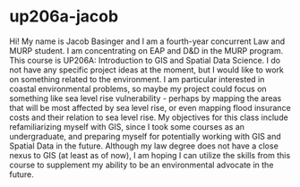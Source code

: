 # up206a-jacob
Hi!  My name is Jacob Basinger and I am a fourth-year concurrent Law and MURP student.  I am concentrating on EAP and D&D in the MURP program.
This course is UP206A: Introduction to GIS and Spatial Data Science.
I do not have any specific project ideas at the moment, but I would like to work on something related to the environment.  I am particular interested in coastal environmental problems, so maybe my project could focus on something like sea level rise vulnerability - perhaps by mapping the areas that will be most affected by sea level rise, or even mapping flood insurance costs and their relation to sea level rise.
My objectives for this class include refamiliarizing myself with GIS, since I took some courses as an undergraduate, and preparing myself for potentially working with GIS and Spatial Data in the future.  Although my law degree does not have a close nexus to GIS (at least as of now), I am hoping I can utilize the skills from this course to supplement my ability to be an environmental advocate in the future.

